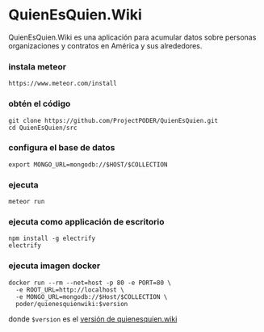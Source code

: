 # QuienEsQuien.Wiki

QuienEsQuien.Wiki es una aplicación para acumular datos sobre personas organizaciones y contratos en América y sus alrededores.

### instala meteor

    https://www.meteor.com/install

### obtén el código

    git clone https://github.com/ProjectPODER/QuienEsQuien.git
    cd QuienEsQuien/src

### configura el base de datos

    export MONGO_URL=mongodb://$HOST/$COLLECTION

### ejecuta
    meteor run

### ejecuta como applicación de escritorio

    npm install -g electrify
    electrify

### ejecuta imagen docker

    docker run --rm --net=host -p 80 -e PORT=80 \
      -e ROOT_URL=http://localhost \
      -e MONGO_URL=mongodb://$Host/$COLLECTION \
      poder/quienesquienwiki:$version

donde `$version` es el [versión de quienesquien.wiki](https://hub.docker.com/r/poder/qqw/tags/)

